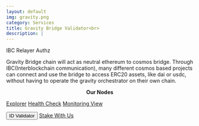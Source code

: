 ```yaml
---
layout: default
img: gravity.png
category: Services
title: Gravity Bridge Validator<br>
description: |
---
```

<div class="col-8">
<span class="badge badge-primary" aria-label="Gravity <=> Osmosis" data-balloon-pos="up">IBC</span> 
<span class="badge badge-primary" aria-label="Gravity <=> Ethereum" data-balloon-pos="up">Relayer</span> 
<span class="badge badge-primary" aria-label="Auto Compound" data-balloon-pos="up">Authz</span> 
</div>

Gravity Bridge chain will act as neutral ethereum to cosmos bridge. Through IBC(Interblockchain communication), many different cosmos based projects can connect and use the bridge to access ERC20 assets, like dai or usdc, without having to operate the gravity orchestrator on their own chain.

<p align="center"><b>Our Nodes </b></p>
<a href="https://gravity.explorers.guru/validator/gravityvaloper1ssduj8c0cc8kquljvw3ygq9hduvcysnf590lmz" class="btn btn-success margin-top-4" target="_blank">Explorer</a> 
<input type="text" id="clip_two" value="gravityvaloper1ssduj8c0cc8kquljvw3ygq9hduvcysnf590lmz" hidden=true> 
<a href="https://health.roomit.xyz/status/gravity-bridge/" class="btn btn-info margin-top-4" target="_blank">Health Check</a> 
<a href="/pdf/RoomIT_GravityBridge-Grafana.pdf" class="btn btn-success margin-top-4">Monitoring View</a>

<button onclick="clip_two_func()"  class="btn btn-warning margin-top-4">ID Validator</button>
<a href="https://wallet.keplr.app/chains/gravity-bridge?modal=validator&chain=gravity-bridge-3&validator_address=gravityvaloper1ssduj8c0cc8kquljvw3ygq9hduvcysnf590lmz&referral=true" class="btn btn-success margin-top-4" target="_blank">Stake With Us</a>
